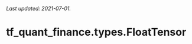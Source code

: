 <!--
This file is generated by a tool. Do not edit directly.
For open-source contributions the docs will be updated automatically.
-->

*Last updated: 2021-07-01.*

<div itemscope itemtype="http://developers.google.com/ReferenceObject">
<meta itemprop="name" content="tf_quant_finance.types.FloatTensor" />
<meta itemprop="path" content="Stable" />
</div>

# tf_quant_finance.types.FloatTensor

<!-- Insert buttons and diff -->

<table class="tfo-notebook-buttons tfo-api" align="left">
</table>





```python
tf_quant_finance.types.FloatTensor(
    *args, **kwds
)
```



<!-- Placeholder for "Used in" -->
